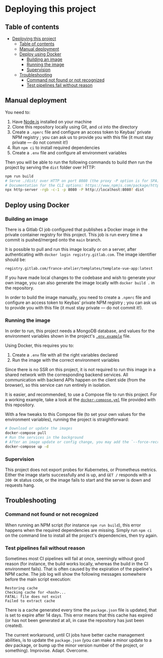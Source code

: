 # Deploying this project

## Table of contents

- [Deploying this project](#deploying-this-project)
  - [Table of contents](#table-of-contents)
  - [Manual deployment](#manual-deployment)
  - [Deploy using Docker](#deploy-using-docker)
    - [Building an image](#building-an-image)
    - [Running the image](#running-the-image)
    - [Supervision](#supervision)
  - [Troubleshooting](#troubleshooting)
    - [Command not found or not recognized](#command-not-found-or-not-recognized)
    - [Test pipelines fail without reason](#test-pipelines-fail-without-reason)

## Manual deployment

You need to:

1. Have [Node.js](https://nodejs.org/en/) installed on your machine
2. Clone this repository locally using Git, and `cd` into the directory
3. Create a `.npmrc` file and configure an access token to Keybas' private NPM registry ;
   you can ask us to provide you with this file (it must stay private — do not commit it!)
4. Run `npm ci` to install required dependencies
5. Create a `.env` file and configure all environment variables

Then you will be able to run the following commands to build _then_ run the project
by serving the `dist` folder over HTTP:

```sh
npm run build
# Serve ./dist/ over HTTP on port 8080 (the proxy -P option is for SPA)
# Documentation for the CLI options: https://www.npmjs.com/package/http-server
npx http-server -rgb -c-1 -p 8080 -P http://localhost:8080? dist
```

## Deploy using Docker

### Building an image

There is a Gitlab CI job configured that publishes a Docker image in the private container
registry for this project. This job is run every time a commit is pushed/merged onto the
`main` branch.

It is possible to pull and run this image locally or on a server, after authenticating
with `docker login registry.gitlab.com`. The image identifier should be:

```text
registry.gitlab.com/france-atelier/templates/template-vue-app:latest
```

If you have made local changes to the codebase and wish to generate your own image,
you can also generate the image locally with `docker build .` in the repository.

In order to build the image manually, you need to create a `.npmrc` file and
configure an access token to Keybas' private NPM registry ; you can ask us to provide
you with this file (it must stay private — do not commit it!).

### Running the image

In order to run, this project needs a MongoDB database, and values for the environment
variables shown in the project's [`.env.example`](./.env.example) file.

Using Docker, this requires you to:

1. Create a `.env` file with all the right variables declared
2. Run the image with the correct environment variables

Since there is no SSR on this project, it is not required to run this image in
a shared network with the corresponding backend services. All communication
with backend APIs happen on the client side (from the browser), so this service
can run entirely in isolation.

It is easier, and recommended, to use a Compose file to run this project.
For a working example, take a look at the [`docker-compose.yml`](docker-compose.yml)
file provided with this repository.

With a few tweaks to this Compose file (to set your own values for the environment
variables), running the project is straightforward:

```sh
# Download or update the images
docker-compose pull
# Run the services in the background
# After an image update or config change, you may add the `--force-recreate` flag
docker-compose up -d
```

### Supervision

This project does not export probes for Kubernetes, or Prometheus metrics. Either the
image starts successfully and is up, and `GET /` responds with a `200 OK` status code,
or the image fails to start and the server is down and requests hang.

## Troubleshooting

### Command not found or not recognized

When running an NPM script (for instance `npm run build`), this error happens
when the required dependencies are missing. Simply run `npm ci` on the command
line to install all the project's dependencies, then try again.

### Test pipelines fail without reason

Sometimes most CI pipelines will fail at once, seemingly without good reason (for
instance, the build works locally, whereas the build in the CI environment fails).
That is often caused by the expiration of the pipeline's NPM cache. The job log
will show the following messages somewhere before the main script execution:

```text
Restoring cache
Checking cache for <hash>...
FATAL: file does not exist
Failed to extract cache
```

There is a cache generated every time the `package.json` file is updated, that is set
to expire after 14 days. This error means that this cache has expired (or has not been
generated at all, in case the repository has just been created).

The current workaround, until CI jobs have better cache management abilities, is to
update the `package.json` (you can make a minor update to a dev package, or bump up
the minor version number of the project, or something). Improvise. Adapt. Overcome.
